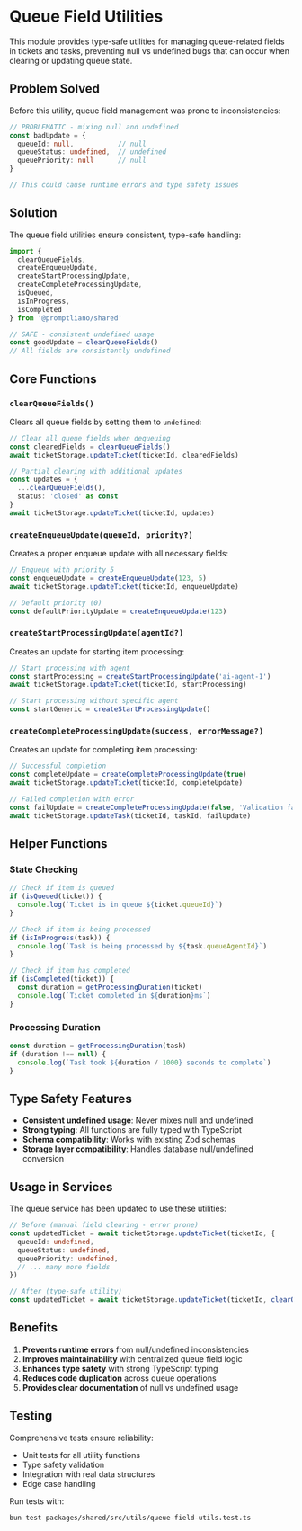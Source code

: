 # Queue Field Utilities

This module provides type-safe utilities for managing queue-related fields in tickets and tasks, preventing null vs undefined bugs that can occur when clearing or updating queue state.

## Problem Solved

Before this utility, queue field management was prone to inconsistencies:

```typescript
// PROBLEMATIC - mixing null and undefined
const badUpdate = {
  queueId: null,           // null
  queueStatus: undefined,  // undefined  
  queuePriority: null      // null
}

// This could cause runtime errors and type safety issues
```

## Solution

The queue field utilities ensure consistent, type-safe handling:

```typescript
import { 
  clearQueueFields,
  createEnqueueUpdate,
  createStartProcessingUpdate,
  createCompleteProcessingUpdate,
  isQueued,
  isInProgress,
  isCompleted
} from '@promptliano/shared'

// SAFE - consistent undefined usage
const goodUpdate = clearQueueFields()
// All fields are consistently undefined
```

## Core Functions

### `clearQueueFields()`

Clears all queue fields by setting them to `undefined`:

```typescript
// Clear all queue fields when dequeuing
const clearedFields = clearQueueFields()
await ticketStorage.updateTicket(ticketId, clearedFields)

// Partial clearing with additional updates
const updates = {
  ...clearQueueFields(),
  status: 'closed' as const
}
await ticketStorage.updateTicket(ticketId, updates)
```

### `createEnqueueUpdate(queueId, priority?)`

Creates a proper enqueue update with all necessary fields:

```typescript
// Enqueue with priority 5
const enqueueUpdate = createEnqueueUpdate(123, 5)
await ticketStorage.updateTicket(ticketId, enqueueUpdate)

// Default priority (0)
const defaultPriorityUpdate = createEnqueueUpdate(123)
```

### `createStartProcessingUpdate(agentId?)`

Creates an update for starting item processing:

```typescript
// Start processing with agent
const startProcessing = createStartProcessingUpdate('ai-agent-1')
await ticketStorage.updateTicket(ticketId, startProcessing)

// Start processing without specific agent
const startGeneric = createStartProcessingUpdate()
```

### `createCompleteProcessingUpdate(success, errorMessage?)`

Creates an update for completing item processing:

```typescript
// Successful completion
const completeUpdate = createCompleteProcessingUpdate(true)
await ticketStorage.updateTicket(ticketId, completeUpdate)

// Failed completion with error
const failUpdate = createCompleteProcessingUpdate(false, 'Validation failed')
await ticketStorage.updateTask(ticketId, taskId, failUpdate)
```

## Helper Functions

### State Checking

```typescript
// Check if item is queued
if (isQueued(ticket)) {
  console.log(`Ticket is in queue ${ticket.queueId}`)
}

// Check if item is being processed
if (isInProgress(task)) {
  console.log(`Task is being processed by ${task.queueAgentId}`)
}

// Check if item has completed
if (isCompleted(ticket)) {
  const duration = getProcessingDuration(ticket)
  console.log(`Ticket completed in ${duration}ms`)
}
```

### Processing Duration

```typescript
const duration = getProcessingDuration(task)
if (duration !== null) {
  console.log(`Task took ${duration / 1000} seconds to complete`)
}
```

## Type Safety Features

- **Consistent undefined usage**: Never mixes null and undefined
- **Strong typing**: All functions are fully typed with TypeScript
- **Schema compatibility**: Works with existing Zod schemas
- **Storage layer compatibility**: Handles database null/undefined conversion

## Usage in Services

The queue service has been updated to use these utilities:

```typescript
// Before (manual field clearing - error prone)
const updatedTicket = await ticketStorage.updateTicket(ticketId, {
  queueId: undefined,
  queueStatus: undefined,
  queuePriority: undefined,
  // ... many more fields
})

// After (type-safe utility)
const updatedTicket = await ticketStorage.updateTicket(ticketId, clearQueueFields())
```

## Benefits

1. **Prevents runtime errors** from null/undefined inconsistencies
2. **Improves maintainability** with centralized queue field logic
3. **Enhances type safety** with strong TypeScript typing
4. **Reduces code duplication** across queue operations
5. **Provides clear documentation** of null vs undefined usage

## Testing

Comprehensive tests ensure reliability:
- Unit tests for all utility functions
- Type safety validation
- Integration with real data structures
- Edge case handling

Run tests with:
```bash
bun test packages/shared/src/utils/queue-field-utils.test.ts
```